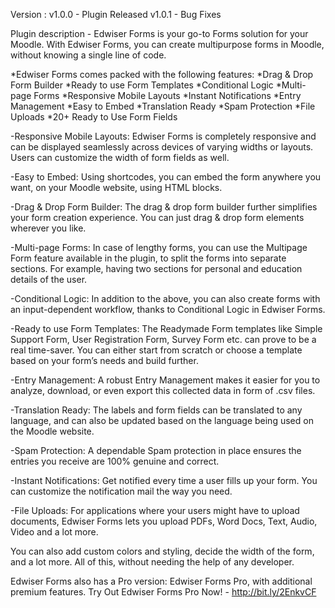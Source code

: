 Version :
v1.0.0 - Plugin Released
v1.0.1 - Bug Fixes


Plugin description -
Edwiser Forms is your go-to Forms solution for your Moodle. With Edwiser Forms, you can create multipurpose forms in Moodle, without knowing a single line of code. 

*Edwiser Forms comes packed with the following features:
*Drag & Drop Form Builder
*Ready to use Form Templates
*Conditional Logic
*Multi-page Forms
*Responsive Mobile Layouts
*Instant Notifications
*Entry Management
*Easy to Embed
*Translation Ready
*Spam Protection
*File Uploads
*20+ Ready to Use Form Fields


-Responsive Mobile Layouts: Edwiser Forms is completely responsive and can be displayed seamlessly across devices of varying widths or layouts. Users can customize the width of form fields as well. 

-Easy to Embed: Using shortcodes, you can embed the form anywhere you want, on your Moodle website, using HTML blocks. 

-Drag & Drop Form Builder: The drag & drop form builder further simplifies your form creation experience. You can just drag & drop form elements wherever you like. 

-Multi-page Forms: In case of lengthy forms, you can use the Multipage Form feature available in the plugin, to split the forms into separate sections. For example, having two sections for personal and education details of the user.

-Conditional Logic: In addition to the above, you can also create forms with an input-dependent workflow, thanks to Conditional Logic in Edwiser Forms.  

-Ready to use Form Templates: The Readymade Form templates like Simple Support Form, User Registration Form, Survey Form etc. can prove to be a real time-saver. You can either start from scratch or choose a template based on your form’s needs and build further. 

-Entry Management: A robust Entry Management makes it easier for you to analyze, download, or even export this collected data in form of .csv files. 

-Translation Ready: The labels and form fields can be translated to any language, and can also be updated based on the language being used on the Moodle website.  

-Spam Protection: A dependable Spam protection in place ensures the entries you receive are 100% genuine and correct. 

-Instant Notifications: Get notified every time a user fills up your form. You can customize the notification mail the way you need.

-File Uploads: For applications where your users might have to upload documents, Edwiser Forms lets you upload PDFs, Word Docs, Text, Audio, Video and a lot more.

You can also add custom colors and styling, decide the width of the form, and a lot more. All of this, without needing the help of any developer. 

Edwiser Forms also has a Pro version: Edwiser Forms Pro, with additional premium features. Try Out Edwiser Forms Pro Now! - http://bit.ly/2EnkvCF

